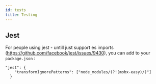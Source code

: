 ```yaml
---
id: tests
title: Testing
---
```

## Jest

For people using jest - untill just support es imports (https://github.com/facebook/jest/issues/9430),
you can add to your `package.json` :
```
"jest": {
    "transformIgnorePatterns": ["node_modules/(?!(mobx-easy)/)"]
  }
```
